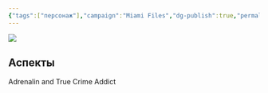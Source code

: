 ```yaml
---
{"tags":["персонаж"],"campaign":"Miami Files","dg-publish":true,"permalink":"/ada-blekvud/","dgPassFrontmatter":true}
---
```


![](https://foundry.owlbeardm.com/dresden/wealthy.webp)
## Аспекты
Adrenalin and True Crime Addict

